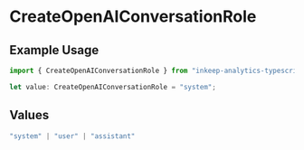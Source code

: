 # CreateOpenAIConversationRole

## Example Usage

```typescript
import { CreateOpenAIConversationRole } from "inkeep-analytics-typescript/models/components";

let value: CreateOpenAIConversationRole = "system";
```

## Values

```typescript
"system" | "user" | "assistant"
```